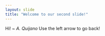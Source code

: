 ```yaml
---
layout: slide
title: "Welcome to our second slide!"
---
```

Hi! ~ _A. Quijano_
Use the left arrow to go back!